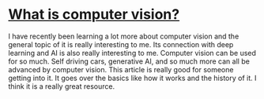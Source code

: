 # [What is computer vision?](https://www.ibm.com/think/topics/computer-vision)

I have recently been learning a lot more about computer vision and the general topic of it is really interesting to me. Its connection with deep learning and AI is also really interesting to me. Computer vision can be used for so much. Self driving cars, generative AI, and so much more can all be advanced by computer vision. This article is really good for someone getting into it. It goes over the basics like how it works and the history of it. I think it is a really great resource.